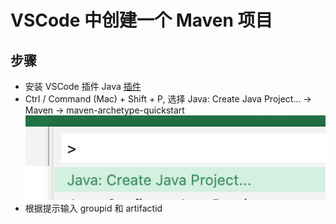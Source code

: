 # VSCode 中创建一个 Maven 项目

## 步骤
* 安装 VSCode 插件 Java [插件](https://code.visualstudio.com/docs/java/java-project)
* Ctrl / Command (Mac) + Shift + P, 选择 Java: Create Java Project... -> Maven -> maven-archetype-quickstart
![vscode001](vscode001.png)
* 根据提示输入 groupid 和 artifactid